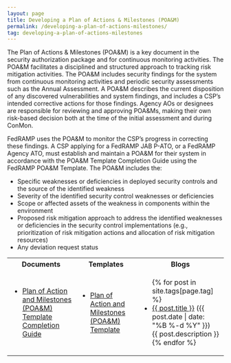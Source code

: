 ```yaml
---
layout: page
title: Developing a Plan of Actions & Milestones (POA&M)
permalink: /developing-a-plan-of-actions-milestones/
tag: developing-a-plan-of-actions-milestones
---
```

<p>The Plan of Actions &amp; Milestones (POA&amp;M) is a key document in the security authorization package and for continuous monitoring activities. The POA&amp;M facilitates a disciplined and structured approach to tracking risk mitigation activities. The POA&amp;M includes security findings for the system from continuous monitoring activities and periodic security assessments such as the Annual Assessment. A POA&amp;M describes the current disposition of any discovered vulnerabilities and system findings, and includes a CSP’s intended corrective actions for those findings. Agency AOs or designees are responsible for reviewing and approving POA&amp;Ms, making their own risk-based decision both at the time of the initial assessment and during ConMon.  </p>
<p>FedRAMP uses the POA&amp;M to monitor the CSP’s progress in correcting these findings. A CSP applying for a FedRAMP JAB P-ATO, or a FedRAMP Agency ATO, must establish and maintain a POA&amp;M for their system in accordance with the POA&amp;M Template Completion Guide using the FedRAMP POA&amp;M Template.  The POA&amp;M includes the:</p>
<ul>
<li>Specific weaknesses or deficiencies in deployed security controls and the source of the identified weakness</li>
<li>Severity of the identified security control weaknesses or deficiencies</li>
<li>Scope or affected assets of the weakness in components within the environment</li>
<li>Proposed risk mitigation approach to address the identified weaknesses or deficiencies in the security control implementations (e.g., prioritization of risk mitigation actions and allocation of risk mitigation resources)</li>
<li>Any deviation request status</li>
</ul>

<table class="usa-table">
<tr>
<th scope="col">Documents</th>
<th scope="col">Templates</th>
<th scope="col">Blogs</th>
</tr>
<td>
<ul>
<li><a href="{{site.baseurl}}/assets/resources/documents/CSP_POAM_Template_Completion_Guide.pdf">Plan of Action and Milestones (POA&amp;M) Template Completion Guide</a></li>
</ul>
</td>
<td>
<ul>
<li><a href="{{site.baseurl}}/assets/resources/templates/FedRAMP-POAM-Template.xlsm">Plan of Action and Milestones (POA&M) Template</a></li>
</ul>
</td>
<td>
<ul>
{% for post in site.tags[page.tag] %}
  <li><a href="{{ post.url }}">{{ post.title }}</a> ({{ post.date | date: "%B %-d %Y" }})<br>
    {{ post.description }}
  </li>
{% endfor %}
</ul>
</td>
